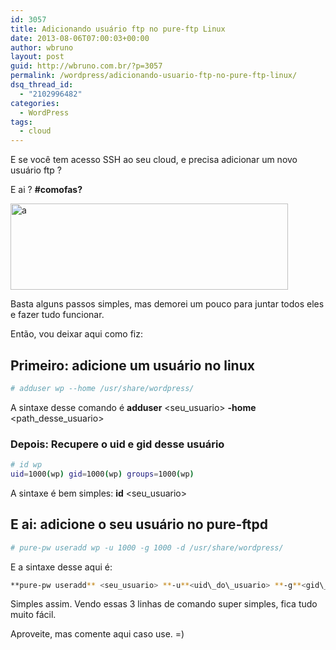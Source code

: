 ```yaml
---
id: 3057
title: Adicionando usuário ftp no pure-ftp Linux
date: 2013-08-06T07:00:03+00:00
author: wbruno
layout: post
guid: http://wbruno.com.br/?p=3057
permalink: /wordpress/adicionando-usuario-ftp-no-pure-ftp-linux/
dsq_thread_id:
  - "2102996482"
categories:
  - WordPress
tags:
  - cloud
---
```

E se você tem acesso SSH ao seu cloud, e precisa adicionar um novo usuário ftp ?

E ai ? **#comofas?**

[<img src="/wp-content/uploads/2013/08/a.png" alt="a" width="444" height="138" class="aligncenter size-full wp-image-3059" srcset="/wp-content/uploads/2013/08/a.png 444w, /wp-content/uploads/2013/08/a-300x93.png 300w" sizes="(max-width: 444px) 100vw, 444px" />](/wp-content/uploads/2013/08/a.png)

<!--more-->

Basta alguns passos simples, mas demorei um pouco para juntar todos eles e fazer tudo funcionar.

Então, vou deixar aqui como fiz:

## Primeiro: adicione um usuário no linux

``` bash
# adduser wp --home /usr/share/wordpress/
```

A sintaxe desse comando é **adduser** <seu_usuario> **-home** <path\_desse\_usuario>

### Depois: Recupere o uid e gid desse usuário

``` bash
# id wp
uid=1000(wp) gid=1000(wp) groups=1000(wp)
```

A sintaxe é bem simples: **id** <seu_usuario>

## E ai: adicione o seu usuário no pure-ftpd

``` bash
# pure-pw useradd wp -u 1000 -g 1000 -d /usr/share/wordpress/
```

E a sintaxe desse aqui é:

``` bash
**pure-pw useradd** <seu_usuario> **-u**<uid\_do\_usuario> **-g**<gid\_do\_usuario> **-d** <path\_raiz\_que\_o\_usuario\_tera\_acesso>
```

Simples assim. Vendo essas 3 linhas de comando super simples, fica tudo muito fácil.

Aproveite, mas comente aqui caso use. =)
